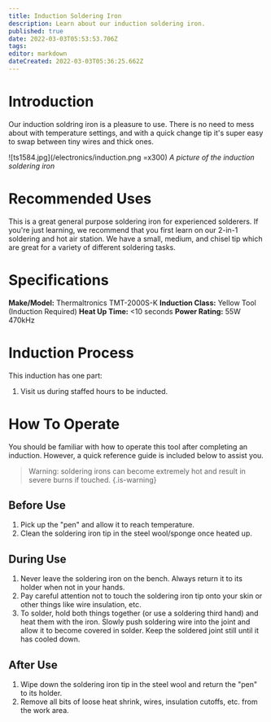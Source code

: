 ```yaml
---
title: Induction Soldering Iron
description: Learn about our induction soldering iron.
published: true
date: 2022-03-03T05:53:53.706Z
tags: 
editor: markdown
dateCreated: 2022-03-03T05:36:25.662Z
---
```


# Introduction
Our induction soldring iron is a pleasure to use. There is no need to mess about with temperature settings, and with a quick change tip it's super easy to swap between tiny wires and thick ones.

![ts1584.jpg](/electronics/induction.png =x300)
*A picture of the induction soldering iron*

# Recommended Uses
This is a great general purpose soldering iron for experienced solderers. If you're just learning, we recommend that you first learn on our 2-in-1 soldering and hot air station. We have a small, medium, and chisel tip which are great for a variety of different soldering tasks.

# Specifications
**Make/Model:** Thermaltronics TMT-2000S-K
**Induction Class:** Yellow Tool (Induction Required)
**Heat Up Time:** <10 seconds
**Power Rating:** 55W 470kHz

# Induction Process
This induction has one part:

1. Visit us during staffed hours to be inducted.


# How To Operate
You should be familiar with how to operate this tool after completing an induction. However, a quick reference guide is included below to assist you.

> Warning: soldering irons can become extremely hot and result in severe burns if touched.
{.is-warning}


## Before Use
1. Pick up the "pen" and allow it to reach temperature.
2. Clean the soldering iron tip in the steel wool/sponge once heated up.

## During Use
1. Never leave the soldering iron on the bench. Always return it to its holder when not in your hands.
2. Pay careful attention not to touch the soldering iron tip onto your skin or other things like wire insulation, etc.
3. To solder, hold both things together (or use a soldering third hand) and heat them with the iron. Slowly push soldering wire into the joint and allow it to become covered in solder. Keep the soldered joint still until it has cooled down.

## After Use
1. Wipe down the soldering iron tip in the steel wool and return the "pen" to its holder.
2. Remove all bits of loose heat shrink, wires, insulation cutoffs, etc. from the work area.
